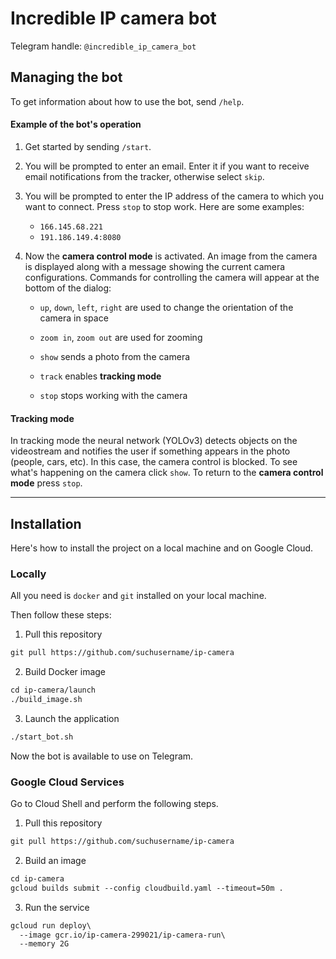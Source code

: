 # Incredible IP camera bot

Telegram handle: `@incredible_ip_camera_bot`

## Managing the bot

To get information about how to use the bot, send `/help`.

#### Example of the bot's operation

1. Get started by sending `/start`.

2. You will be prompted to enter an email. Enter it if you want to receive email notifications from the tracker, otherwise select `skip`.

3. You will be prompted to enter the IP address of the camera to which you want to connect. Press `stop` to stop work. Here are some examples:
	- `166.145.68.221`
 	- `191.186.149.4:8080`

4. Now the **camera control mode** is activated. An image from the camera is displayed along with a message showing the current camera configurations. Commands for controlling the camera will appear at the bottom of the dialog:
	- `up`, `down`, `left`, `right`  are used to change the orientation of the camera in space
	
	- `zoom in`, `zoom out`  are used for zooming
	
	- `show` sends a photo from the camera
	
	- `track` enables **tracking mode**
	
	- `stop` stops working with the camera
	
#### Tracking mode

In tracking mode the neural network (YOLOv3) detects objects on the videostream and notifies the user if something appears in the photo (people, cars, etc). In this case, the camera control is blocked. To see what's happening on the camera click `show`. To return to the **camera control mode** press `stop`.

---

## Installation

Here's how to install the project on a local machine and on Google Cloud.

### Locally

All you need is `docker` and `git` installed on your local machine.

Then follow these steps:
1. Pull this repository
```markdown
git pull https://github.com/suchusername/ip-camera
```
2. Build Docker image
```markdown
cd ip-camera/launch
./build_image.sh
```
3. Launch the application
```markdown
./start_bot.sh
```
Now the bot is available to use on Telegram.

### Google Cloud Services

Go to Cloud Shell and perform the following steps.

1. Pull this repository
```markdown
git pull https://github.com/suchusername/ip-camera
```
2. Build an image
```markdown
cd ip-camera
gcloud builds submit --config cloudbuild.yaml --timeout=50m .
```
3. Run the service
```markdown
gcloud run deploy\
  --image gcr.io/ip-camera-299021/ip-camera-run\
  --memory 2G
```
